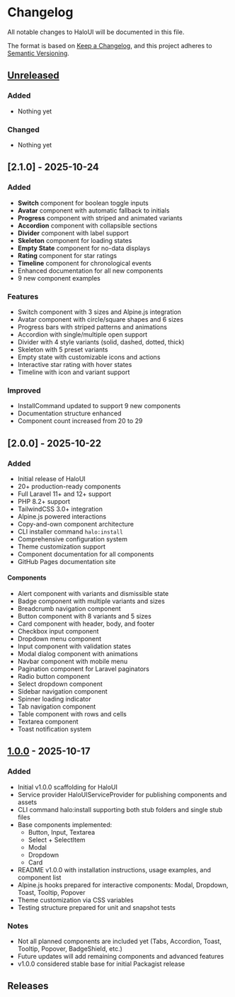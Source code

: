 # Changelog

All notable changes to HaloUI will be documented in this file.

The format is based on [Keep a Changelog](https://keepachangelog.com/en/1.0.0/),
and this project adheres to [Semantic Versioning](https://semver.org/spec/v2.0.0.html).

## [Unreleased]

### Added

- Nothing yet

### Changed

- Nothing yet

## [2.1.0] - 2025-10-24

### Added

- **Switch** component for boolean toggle inputs
- **Avatar** component with automatic fallback to initials
- **Progress** component with striped and animated variants
- **Accordion** component with collapsible sections
- **Divider** component with label support
- **Skeleton** component for loading states
- **Empty State** component for no-data displays
- **Rating** component for star ratings
- **Timeline** component for chronological events
- Enhanced documentation for all new components
- 9 new component examples

### Features

- Switch component with 3 sizes and Alpine.js integration
- Avatar component with circle/square shapes and 6 sizes
- Progress bars with striped patterns and animations
- Accordion with single/multiple open support
- Divider with 4 style variants (solid, dashed, dotted, thick)
- Skeleton with 5 preset variants
- Empty state with customizable icons and actions
- Interactive star rating with hover states
- Timeline with icon and variant support

### Improved
- InstallCommand updated to support 9 new components
- Documentation structure enhanced
- Component count increased from 20 to 29

## [2.0.0] - 2025-10-22

### Added
- Initial release of HaloUI
- 20+ production-ready components
- Full Laravel 11+ and 12+ support
- PHP 8.2+ support
- TailwindCSS 3.0+ integration
- Alpine.js powered interactions
- Copy-and-own component architecture
- CLI installer command `halo:install`
- Comprehensive configuration system
- Theme customization support
- Component documentation for all components
- GitHub Pages documentation site

#### Components
- Alert component with variants and dismissible state
- Badge component with multiple variants and sizes
- Breadcrumb navigation component
- Button component with 8 variants and 5 sizes
- Card component with header, body, and footer
- Checkbox input component
- Dropdown menu component
- Input component with validation states
- Modal dialog component with animations
- Navbar component with mobile menu
- Pagination component for Laravel paginators
- Radio button component
- Select dropdown component
- Sidebar navigation component
- Spinner loading indicator
- Tab navigation component
- Table component with rows and cells
- Textarea component
- Toast notification system

## [1.0.0] - 2025-10-17

### Added

- Initial v1.0.0 scaffolding for HaloUI
- Service provider HaloUIServiceProvider for publishing components and assets
- CLI command halo:install supporting both stub folders and single stub files
- Base components implemented:
  - Button, Input, Textarea
  - Select + SelectItem
  - Modal
  - Dropdown
  - Card
- README v1.0.0 with installation instructions, usage examples, and component list
- Alpine.js hooks prepared for interactive components: Modal, Dropdown, Toast, Tooltip, Popover
- Theme customization via CSS variables
- Testing structure prepared for unit and snapshot tests

### Notes

- Not all planned components are included yet (Tabs, Accordion, Toast, Tooltip, Popover, BadgeShield, etc.)
- Future updates will add remaining components and advanced features
- v1.0.0 considered stable base for initial Packagist release

## Releases

[Unreleased]: https://github.com/ironflow-framework/ironflow/compare/v1.0.0...HEAD
[1.0.0]: https://github.com/ironflow-framework/ironflow/releases/tag/v1.0.0
